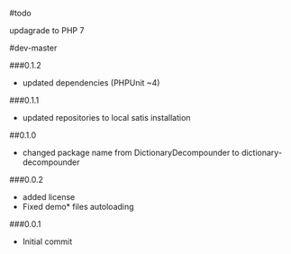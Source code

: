 #todo

updagrade to PHP 7

#dev-master

###0.1.2

 - updated dependencies (PHPUnit ~4)

###0.1.1

 - updated repositories to local satis installation

##0.1.0

 - changed package name from DictionaryDecompounder to dictionary-decompounder

###0.0.2

- added license
- Fixed demo* files autoloading

###0.0.1

- Initial commit
